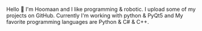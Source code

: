 Hello 👋
I'm Hoomaan and I like programming & robotic. I upload some of my projects on GitHub. Currently I'm working with python & PyQt5 and My favorite programming languages are Python & C# & C++.
